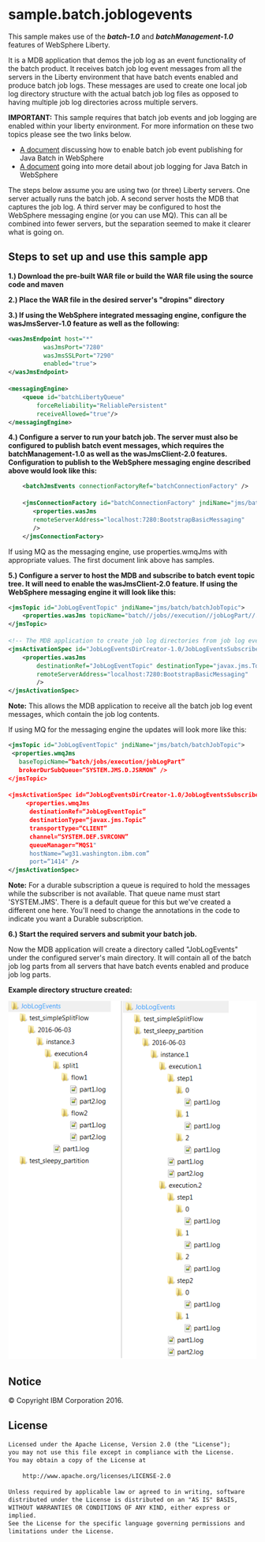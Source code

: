 # sample.batch.joblogevents

This sample makes use of the ***batch-1.0*** and ***batchManagement-1.0*** features of WebSphere Liberty.

It is a MDB application that demos the job log as an event functionality of the batch product. It receives batch job log event messages from all the servers in the Liberty environment that have batch events enabled and produce batch job logs. These messages are used to create one local job log directory structure with the actual batch job log files as opposed to having multiple job log directories across multiple servers. 

**IMPORTANT:** This sample requires that batch job events and job logging are enabled within your liberty environment. For more information on these two topics please see the two links below.

* [A document](http://www.ibm.com/support/knowledgecenter/en/was_beta_liberty/com.ibm.websphere.wlp.nd.multiplatform.doc/ae/twlp_batch_monitoring.html) discussing how to enable batch job event publishing for Java Batch in WebSphere
* [A document](http://www.ibm.com/support/knowledgecenter/en/was_beta_liberty/com.ibm.websphere.wlp.nd.multiplatform.doc/ae/rwlp_batch_view_joblog.html) going into more detail about job logging for Java Batch in WebSphere

The steps below assume you are using two (or three) Liberty servers.  One server actually runs the batch job.  A second server hosts the MDB that captures the job log.  A third server may be configured to host the WebSphere messaging engine (or you can use MQ).  This can all be combined into fewer servers, but the separation seemed to make it clearer what is going on.

## Steps to set up and use this sample app

**1.) Download the pre-built WAR file or build the WAR file using the source code and maven**

**2.) Place the WAR file in the desired server's "dropins" directory**

**3.) If using the WebSphere integrated messaging engine, configure the wasJmsServer-1.0 feature as well as the following:**

```xml
<wasJmsEndpoint host="*" 
		  wasJmsPort="7280" 
		  wasJmsSSLPort="7290" 
		  enabled="true"> 
</wasJmsEndpoint>

<messagingEngine>
	<queue id="batchLibertyQueue" 
		forceReliability="ReliablePersistent" 
		receiveAllowed="true"/>
</messagingEngine>    
```

**4.)  Configure a server to run your batch job.  The server must also be configured to publish batch event messages, which requires the batchManagement-1.0 as well as the wasJmsClient-2.0 features. Configuration to publish to the WebSphere messaging engine described above would look like this:**

```xml
    <batchJmsEvents connectionFactoryRef="batchConnectionFactory" />
    
    <jmsConnectionFactory id="batchConnectionFactory" jndiName="jms/batch/connectionFactory">
       <properties.wasJms
       remoteServerAddress="localhost:7280:BootstrapBasicMessaging"
       />
    </jmsConnectionFactory>
```

If using MQ as the messaging engine, use properties.wmqJms with appropriate values.  The first document link above has samples.

**5.)  Configure a server to host the MDB and subscribe to batch event topic tree.  It will need to enable the wasJmsClient-2.0 feature.  If using the WebSphere messaging engine it will look like this:**

```xml
<jmsTopic id="JobLogEventTopic" jndiName="jms/batch/batchJobTopic">
	<properties.wasJms topicName="batch//jobs//execution//jobLogPart//." />
</jmsTopic>

<!-- The MDB application to create job log directories from job log events-->
<jmsActivationSpec id="JobLogEventsDirCreator-1.0/JobLogEventsSubscriber">
	<properties.wasJms
		destinationRef="JobLogEventTopic" destinationType="javax.jms.Topic" 
		remoteServerAddress="localhost:7280:BootstrapBasicMessaging"
		/>
</jmsActivationSpec>
```

__Note:__ This allows the MDB application to receive all the batch job log event messages, which contain the job log contents.

If using MQ for the messaging engine the updates will look more like this:

```xml
<jmsTopic id="JobLogEventTopic" jndiName="jms/batch/batchJobTopic">
 <properties.wmqJms
   baseTopicName=“batch/jobs/execution/jobLogPart”
   brokerDurSubQueue=“SYSTEM.JMS.D.JSRMON” />
</jmsTopic>

<jmsActivationSpec id=“JobLogEventsDirCreator-1.0/JobLogEventsSubscriber”>
     <properties.wmqJms
      destinationRef=“JobLogEventTopic”
      destinationType=“javax.jms.Topic”
      transportType=“CLIENT”
      channel=“SYSTEM.DEF.SVRCONN”
      queueManager=“MQS1"
      hostName=“wg31.washington.ibm.com”
      port=“1414" />
</jmsActivationSpec>
```

__Note:__ For a durable subscription a queue is required to hold the messages while the subscriber is not available.  That queue name must start 'SYSTEM.JMS'.  There is a default queue for this but we've created a different one here.  You'll need to change the annotations in the code to indicate you want a Durable subscription.

**6.) Start the required servers and submit your batch job.**

Now the MDB application will create a directory called "JobLogEvents" under the configured server's main directory. It will contain all of the batch job log parts from all servers that have batch events enabled and produce job log parts.

**Example directory structure created:**

![alt tag](https://github.com/WASdev/sample.batch.joblogevents/blob/master/images/jobLogDirStructure.png)

## Notice

© Copyright IBM Corporation 2016.

## License

```text
Licensed under the Apache License, Version 2.0 (the "License");
you may not use this file except in compliance with the License.
You may obtain a copy of the License at

    http://www.apache.org/licenses/LICENSE-2.0

Unless required by applicable law or agreed to in writing, software
distributed under the License is distributed on an "AS IS" BASIS,
WITHOUT WARRANTIES OR CONDITIONS OF ANY KIND, either express or implied.
See the License for the specific language governing permissions and
limitations under the License.
````
